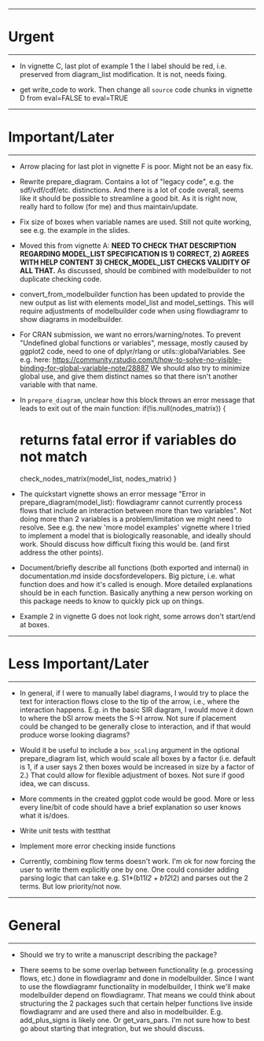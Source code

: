 ******
# Urgent
******

* In vignette C, last plot of example 1 the I label should be red, i.e. preserved from diagram_list modification. It is not, needs fixing.

* get write_code to work. Then change all `source` code chunks in vignette D from eval=FALSE to eval=TRUE

******
# Important/Later
******

* Arrow placing for last plot in vignette F is poor. Might not be an easy fix.

* Rewrite prepare_diagram. Contains a lot of "legacy code", e.g. the sdf/vdf/cdf/etc. distinctions. And there is a lot of code overall, seems like it should be possible to streamline a good bit. As it is right now, really hard to follow (for me) and thus maintain/update.

* Fix size of boxes when variable names are used. Still not quite working, see e.g. the example in the slides. 

* Moved this from vignette A: **NEED TO CHECK THAT DESCRIPTION REGARDING MODEL_LIST SPECIFICATION IS 1) CORRECT, 2) AGREES WITH HELP CONTENT 3) CHECK_MODEL_LIST CHECKS VALIDITY OF ALL THAT.** As discussed, should be combined with modelbuilder to not duplicate checking code. 

* convert_from_modelbuilder function has been updated to provide the new output as list with elements model_list and model_settings. This will require adjustments of modelbuilder code when using flowdiagramr to show diagrams in modelbuilder.

* For CRAN submission, we want no errors/warning/notes. To prevent "Undefined global functions or variables", message, mostly caused by ggplot2 code, need to one of dplyr/rlang or utils::globalVariables. 
See e.g. here:
https://community.rstudio.com/t/how-to-solve-no-visible-binding-for-global-variable-note/28887
We should also try to minimize global use, and give them distinct names so that there isn't another variable with that name.

* In `prepare_diagram`, unclear how this block throws an error message that leads to exit out of the main function:
if(!is.null(nodes_matrix)) {
    # returns fatal error if variables do not match
    check_nodes_matrix(model_list, nodes_matrix)
  }

* The quickstart vignette shows an error message "Error in prepare_diagram(model_list): flowdiagramr cannot currently process flows that include an interaction between more than two variables". Not doing more than 2 variables is a problem/limitation we might need to resolve. See e.g. the new 'more model examples' vignette where I tried to implement a model that is biologically reasonable, and ideally should work. Should discuss how difficult fixing this would be. (and first address the other points).

* Document/briefly describe all functions (both exported and internal) in documentation.md inside docsfordevelopers. Big picture, i.e. what function does and how it's called is enough. More detailed explanations should be in each function. Basically anything a new person working on this package needs to know to quickly pick up on things.

* Example 2 in vignette G does not look right, some arrows don't start/end at boxes.

******
# Less Important/Later
******

* In general, if I were to manually label diagrams, I would try to place the text for interaction flows close to the tip of the arrow, i.e., where the interaction happens. E.g. in the basic SIR diagram, I would move it down to where the bSI arrow meets the S->I arrow. Not sure if placement could be changed to be generally close to interaction, and if that would produce worse looking diagrams?

* Would it be useful to include a `box_scaling` argument in the optional prepare_diagram list, which would scale all boxes by a factor (i.e. default is 1, if a user says 2 then boxes would be increased in size by a factor of 2.) That could allow for flexible adjustment of boxes. Not sure if good idea, we can discuss.  

* More comments in the created ggplot code would be good. More or less every line/bit of code should have a brief explanation so user knows what it is/does.

* Write unit tests with testthat

* Implement more error checking inside functions

* Currently, combining flow terms doesn't work. I'm ok for now forcing the user to write them explicitly one by one. One could consider adding parsing logic that can take e.g. S1*(b11*I2 + b12*I2) and parses out the 2 terms. But low priority/not now.


******
# General
******

* Should we try to write a manuscript describing the package?

* There seems to be some overlap between functionality (e.g. processing flows, etc.) done in flowdiagramr and done in modelbuilder. Since I want to use the flowdiagramr functionality in modelbuilder, I think we'll make modelbuilder depend on flowdiagramr. That means we could think about structuring the 2 packages such that certain helper functions live inside flowdiagramr and are used there and also in modelbuilder. E.g. add_plus_signs is likely one. Or get_vars_pars. I'm not sure how to best go about starting that integration, but we should discuss.




